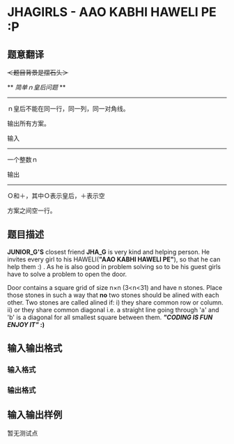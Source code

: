 # JHAGIRLS - AAO KABHI HAWELI PE :P

## 题意翻译

~~＜题目背景是摆石头＞~~

** _简单ｎ皇后问题_ **

------------

ｎ皇后不能在同一行，同一列，同一对角线。

输出所有方案。

输入

------------

一个整数ｎ

输出

------------

Ｏ和＋，其中Ｏ表示皇后，＋表示空

方案之间空一行。

## 题目描述

**JUNIOR\_G'S** closest friend **JHA\_G** is very kind and helping person. He invites every girl to his HAWELI(**"AAO KABHI HAWELI PE"**), so that he can help them :) . As he is also good in problem solving so to be his guest girls have to solve a problem to open the door.

Door contains a square grid of size n×n (3<n<31) and have n stones. Place those stones in such a way that **no** two stones should be alined with each other. Two stones are called alined if: i) they share common row or column. ii) or they share common diagonal i.e. a straight line going through 'a' and 'b' is a diagonal for all smallest square between them. **_"CODING IS FUN ENJOY IT"_ :)**

## 输入输出格式

### 输入格式

### 输出格式

## 输入输出样例

暂无测试点

